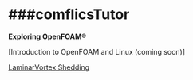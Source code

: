 ###comflicsTutor
================
**Exploring OpenFOAM®**

[Introduction to OpenFOAM and Linux (coming soon)]

[LaminarVortex Shedding](http://www.comflics.de/2014/08/openfoam-tutorial-4-laminar-vortex.html)
